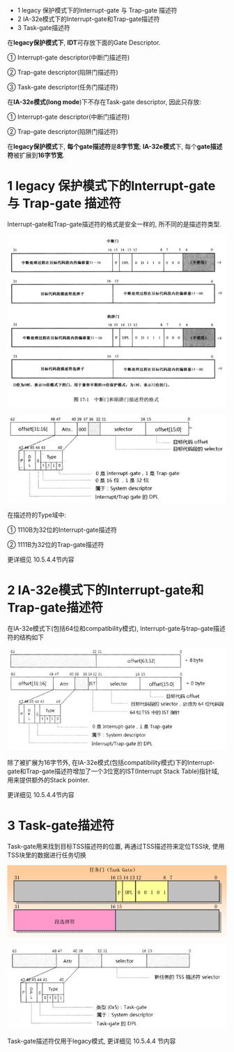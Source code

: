 - 1 legacy 保护模式下的Interrupt\-gate 与 Trap\-gate 描述符
- 2 IA\-32e模式下的Interrupt\-gate和Trap\-gate描述符
- 3 Task\-gate描述符

在**legacy保护模式下**, **IDT**可存放下面的Gate Descriptor.

① Interrupt\-gate descriptor(中断门描述符)

② Trap\-gate descriptor(陷阱门描述符)

③ Task\-gate descriptor(任务门描述符)

在**IA\-32e模式(long mode**)下不存在Task\-gate descriptor, 因此只存放:

① Interrupt\-gate descriptor(中断门描述符)

② Trap\-gate descriptor(陷阱门描述符)

在**legacy保护模式**下, **每个gate描述符**是**8字节宽**; **IA\-32e模式**下, 每个**gate描述符**被扩展到**16字节宽**.

# 1 legacy 保护模式下的Interrupt\-gate 与 Trap\-gate 描述符

Interrupt-gate和Trap\-gate描述符的格式是安全一样的, 所不同的是描述符类型.

![config](./images/6.png)

![config](./images/9.png)

在描述符的Type域中:

① 1110B为32位的Interrupt\-gate描述符

② 1111B为32位的Trap\-gate描述符

更详细见 10.5.4.4节内容

# 2 IA\-32e模式下的Interrupt\-gate和Trap\-gate描述符

在IA\-32e模式下(包括64位和compatibility模式), Interrupt\-gate与trap\-gate描述符的结构如下

![config](./images/10.png)

除了被扩展为16字节外, 在IA\-32e模式(包括compatibility模式)下的Interrupt\-gate和Trap\-gate描述符增加了一个3位宽的IST(Interrupt Stack Table)指针域, 用来提供额外的Stack pointer.

更详细见 10.5.4.4节内容

# 3 Task\-gate描述符

Task\-gate用来找到目标TSS描述符的位置, 再通过TSS描述符来定位TSS块, 使用TSS块里的数据进行任务切换

![config](./images/11.png)

![config](./images/12.png)

Task\-gate描述符仅用于legacy模式, 更详细见 10.5.4.4 节内容